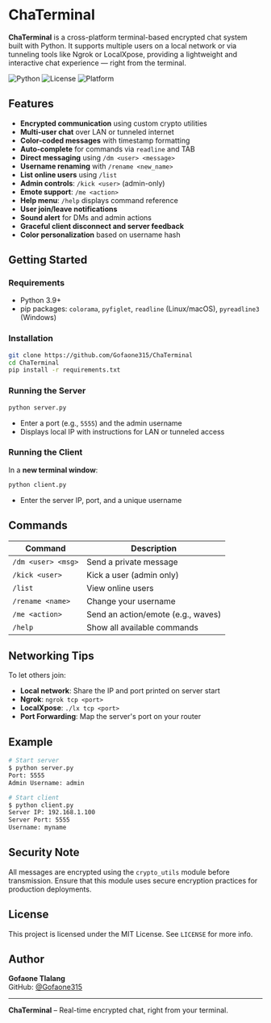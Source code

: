 # ChaTerminal

**ChaTerminal** is a cross-platform terminal-based encrypted chat system built with Python. It supports multiple users on a local network or via tunneling tools like Ngrok or LocalXpose, providing a lightweight and interactive chat experience — right from the terminal.

![Python](https://img.shields.io/badge/Python-3.9+-blue.svg)
![License](https://img.shields.io/github/license/Gofaone315/ChaTerminal)
![Platform](https://img.shields.io/badge/Platform-Terminal-informational)

## Features

- **Encrypted communication** using custom crypto utilities
- **Multi-user chat** over LAN or tunneled internet
- **Color-coded messages** with timestamp formatting
- **Auto-complete** for commands via `readline` and TAB
- **Direct messaging** using `/dm <user> <message>`
- **Username renaming** with `/rename <new_name>`
- **List online users** using `/list`
- **Admin controls**: `/kick <user>` (admin-only)
- **Emote support**: `/me <action>`
- **Help menu**: `/help` displays command reference
- **User join/leave notifications**
- **Sound alert** for DMs and admin actions
- **Graceful client disconnect and server feedback**
- **Color personalization** based on username hash

## Getting Started

### Requirements

- Python 3.9+
- pip packages: `colorama`, `pyfiglet`, `readline` (Linux/macOS), `pyreadline3` (Windows)

### Installation

```bash
git clone https://github.com/Gofaone315/ChaTerminal
cd ChaTerminal
pip install -r requirements.txt
```

### Running the Server

```bash
python server.py
```

- Enter a port (e.g., `5555`) and the admin username
- Displays local IP with instructions for LAN or tunneled access

### Running the Client

In a **new terminal window**:

```bash
python client.py
```

- Enter the server IP, port, and a unique username

## Commands

| Command             | Description                              |
|---------------------|------------------------------------------|
| `/dm <user> <msg>`  | Send a private message                   |
| `/kick <user>`      | Kick a user (admin only)                 |
| `/list`             | View online users                        |
| `/rename <name>`    | Change your username                     |
| `/me <action>`      | Send an action/emote (e.g., waves)       |
| `/help`             | Show all available commands              |

## Networking Tips

To let others join:

- **Local network**: Share the IP and port printed on server start
- **Ngrok**: `ngrok tcp <port>`
- **LocalXpose**: `./lx tcp <port>`
- **Port Forwarding**: Map the server's port on your router

## Example

```bash
# Start server
$ python server.py
Port: 5555
Admin Username: admin

# Start client
$ python client.py
Server IP: 192.168.1.100
Server Port: 5555
Username: myname
```

## Security Note

All messages are encrypted using the `crypto_utils` module before transmission. Ensure that this module uses secure encryption practices for production deployments.

## License

This project is licensed under the MIT License. See `LICENSE` for more info.

## Author

**Gofaone Tlalang**  
GitHub: [@Gofaone315](https://github.com/Gofaone315)

---

**ChaTerminal** – Real-time encrypted chat, right from your terminal.

